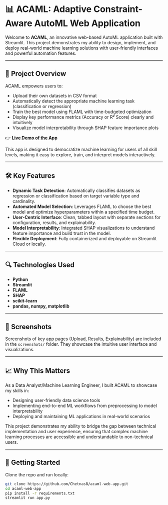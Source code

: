 # 📊 ACAML: Adaptive Constraint-Aware AutoML Web Application

Welcome to **ACAML**, an innovative web-based AutoML application built with Streamlit. This project demonstrates my ability to design, implement, and deploy real-world machine learning solutions with user-friendly interfaces and powerful automation features.

---

## 🚀 Project Overview

ACAML empowers users to:
- Upload their own datasets in CSV format
- Automatically detect the appropriate machine learning task (classification or regression)
- Train the best model using FLAML with time-budgeted optimization
- Display key performance metrics (Accuracy or R² Score) clearly and intuitively
- Visualize model interpretability through SHAP feature importance plots

👉 **[Live Demo of the App](https://acaml-web-app-aepx9uhzknncmoyx7hbszc.streamlit.app/)**

This app is designed to democratize machine learning for users of all skill levels, making it easy to explore, train, and interpret models interactively.

---

## 🛠️ Key Features

- **Dynamic Task Detection**: Automatically classifies datasets as regression or classification based on target variable type and cardinality.
- **Automated Model Selection**: Leverages FLAML to choose the best model and optimize hyperparameters within a specified time budget.
- **User-Centric Interface**: Clean, tabbed layout with separate sections for configuration, results, and explainability.
- **Model Interpretability**: Integrated SHAP visualizations to understand feature importance and build trust in the model.
- **Flexible Deployment**: Fully containerized and deployable on Streamlit Cloud or locally.

---

## 🔍 Technologies Used

- **Python**
- **Streamlit**
- **FLAML**
- **SHAP**
- **scikit-learn**
- **pandas, numpy, matplotlib**

---

## 📸 Screenshots

Screenshots of key app pages (Upload, Results, Explainability) are included in the `screenshots/` folder. They showcase the intuitive user interface and visualizations.

---

## 📈 Why This Matters

As a Data Analyst/Machine Learning Engineer, I built ACAML to showcase my skills in:
- Designing user-friendly data science tools
- Implementing end-to-end ML workflows from preprocessing to model interpretability
- Deploying and maintaining ML applications in real-world scenarios

This project demonstrates my ability to bridge the gap between technical implementation and user experience, ensuring that complex machine learning processes are accessible and understandable to non-technical users.

---

## 📝 Getting Started

Clone the repo and run locally:

```bash
git clone https://github.com/Chetnas8/acaml-web-app.git
cd acaml-web-app
pip install -r requirements.txt
streamlit run app.py

